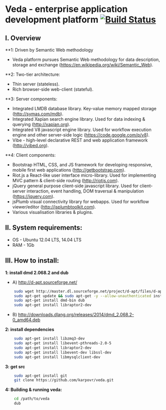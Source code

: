# Veda - enterprise application development platform [![Build Status](https://travis-ci.org/karpovr/veda.svg?branch=master)](https://travis-ci.org/karpovr/veda)

## I. Overview

**1: Driven by Semantic Web methodology
  - Veda platform pursues Semantic Web methodology for data description, storage and exchange (https://en.wikipedia.org/wiki/Semantic_Web).

**2: Two-tier architecture:
  - Thin server (stateless).
  - Rich browser-side web-client (stateful).

**3: Server components:
  - Integrated LMDB database library. Key-value memory mapped storage (http://symas.com/mdb).
  - Integrated Xapian search engine library. Used for data indexing & querying (http://xapian.org).
  - Integrated V8 javascript engine library. Used for workflow execution engine and other server-side logic (https://code.google.com/p/v8).
  - Vibe - high-level declarative REST and web application framework (http://vibed.org).

**4: Client components:
  - Bootstrap HTML, CSS, and JS framework for developing responsive, mobile first web applications (http://getbootstrap.com).
  - Riot.js a React-like user interface micro-library. Used for implementing MVC pattern & client-side routing (http://riotjs.com).
  - jQuery general purpose client-side javascript library. Used for client-server interaction, event handling, DOM traversal & manipulation (https://jquery.com).
  - jsPlumb visual connectivity library for webapps. Used for workflow viewer/editor (http://jsplumbtoolkit.com).
  - Various visualisation libraries & plugins.

## II. System requirements:
  - OS - Ubuntu 12.04 LTS, 14.04 LTS
  - RAM - 1Gb

## III. How to install:

**1: install dmd 2.068.2 and dub**
  - A) http://d-apt.sourceforge.net/
```sh
    sudo wget http://master.dl.sourceforge.net/project/d-apt/files/d-apt.list -O /etc/apt/sources.list.d/d-apt.list
    sudo apt-get update && sudo apt-get -y --allow-unauthenticated install --reinstall d-apt-keyring && sudo apt-get update
    sudo apt-get install dmd-bin dub
    sudo apt-get install libraptor2-dev
```
  - B) http://downloads.dlang.org/releases/2014/dmd_2.068.2-0_amd64.deb

**2: install dependencies**
```sh
    sudo apt-get install libzmq3-dev
    sudo apt-get install libevent-pthreads-2.0-5
    sudo apt-get install libraptor2-dev
    sudo apt-get install libevent-dev libssl-dev
    sudo apt-get install libmysqlclient-dev
```

**3: get src**
```sh
    sudo apt-get install git
    git clone https://github.com/karpovr/veda.git
```

**4: Building & running veda:**
```sh
    cd /path/to/veda
    dub
```
